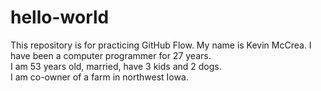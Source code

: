 # hello-world
This repository is for practicing GitHub Flow.
My name is Kevin McCrea.  I have been a computer programmer for 27 years.  
I am 53 years old, married, have 3 kids and 2 dogs.  
I am co-owner of a farm in northwest Iowa.  
